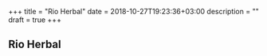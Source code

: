 +++
title = "Rio Herbal"
date = 2018-10-27T19:23:36+03:00
description = ""
draft = true
+++

## Rio Herbal
